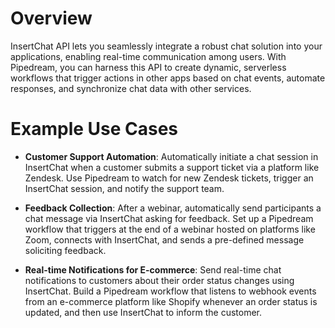# Overview

InsertChat API lets you seamlessly integrate a robust chat solution into your applications, enabling real-time communication among users. With Pipedream, you can harness this API to create dynamic, serverless workflows that trigger actions in other apps based on chat events, automate responses, and synchronize chat data with other services.

# Example Use Cases

- **Customer Support Automation**: Automatically initiate a chat session in InsertChat when a customer submits a support ticket via a platform like Zendesk. Use Pipedream to watch for new Zendesk tickets, trigger an InsertChat session, and notify the support team.

- **Feedback Collection**: After a webinar, automatically send participants a chat message via InsertChat asking for feedback. Set up a Pipedream workflow that triggers at the end of a webinar hosted on platforms like Zoom, connects with InsertChat, and sends a pre-defined message soliciting feedback.

- **Real-time Notifications for E-commerce**: Send real-time chat notifications to customers about their order status changes using InsertChat. Build a Pipedream workflow that listens to webhook events from an e-commerce platform like Shopify whenever an order status is updated, and then use InsertChat to inform the customer.

